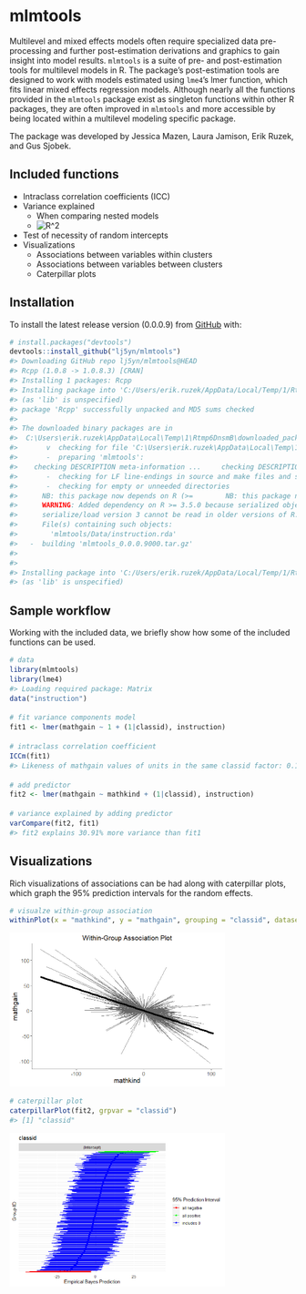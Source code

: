 
# mlmtools

Multilevel and mixed effects models often require specialized data
pre-processing and further post-estimation derivations and graphics to
gain insight into model results. `mlmtools` is a suite of pre- and
post-estimation tools for multilevel models in R. The package’s
post-estimation tools are designed to work with models estimated using
`lme4`’s lmer function, which fits linear mixed effects regression
models. Although nearly all the functions provided in the `mlmtools`
package exist as singleton functions within other R packages, they are
often improved in `mlmtools` and more accessible by being located within
a multilevel modeling specific package.

The package was developed by Jessica Mazen, Laura Jamison, Erik Ruzek,
and Gus Sjobek.

## Included functions

-   Intraclass correlation coefficients (ICC)
-   Variance explained
    -   When comparing nested models
    -   ![R^2](https://latex.codecogs.com/png.image?%5Cdpi%7B110%7D&space;%5Cbg_white&space;R%5E2 "R^2")
-   Test of necessity of random intercepts
-   Visualizations
    -   Associations between variables within clusters
    -   Associations between variables between clusters
    -   Caterpillar plots

## Installation

To install the latest release version (0.0.0.9) from
[GitHub](https://github.com/) with:

``` r
# install.packages("devtools")
devtools::install_github("lj5yn/mlmtools")
#> Downloading GitHub repo lj5yn/mlmtools@HEAD
#> Rcpp (1.0.8 -> 1.0.8.3) [CRAN]
#> Installing 1 packages: Rcpp
#> Installing package into 'C:/Users/erik.ruzek/AppData/Local/Temp/1/RtmpCyJOvF/temp_libpath51284b2f6c6f'
#> (as 'lib' is unspecified)
#> package 'Rcpp' successfully unpacked and MD5 sums checked
#> 
#> The downloaded binary packages are in
#>  C:\Users\erik.ruzek\AppData\Local\Temp\1\Rtmp6DnsmB\downloaded_packages
#>       v  checking for file 'C:\Users\erik.ruzek\AppData\Local\Temp\1\Rtmp6DnsmB\remotes2c41e88b\lj5yn-mlmtools-7364190/DESCRIPTION'
#>       -  preparing 'mlmtools':
#>    checking DESCRIPTION meta-information ...     checking DESCRIPTION meta-information ...   v  checking DESCRIPTION meta-information
#>       -  checking for LF line-endings in source and make files and shell scripts
#>       -  checking for empty or unneeded directories
#>      NB: this package now depends on R (>=        NB: this package now depends on R (>= 3.5.0)
#>      WARNING: Added dependency on R >= 3.5.0 because serialized objects in
#>      serialize/load version 3 cannot be read in older versions of R.
#>      File(s) containing such objects:
#>        'mlmtools/Data/instruction.rda'
#>   -  building 'mlmtools_0.0.0.9000.tar.gz'
#>      
#> 
#> Installing package into 'C:/Users/erik.ruzek/AppData/Local/Temp/1/RtmpCyJOvF/temp_libpath51284b2f6c6f'
#> (as 'lib' is unspecified)
```

## Sample workflow

Working with the included data, we briefly show how some of the included
functions can be used.

``` r
# data
library(mlmtools)
library(lme4)
#> Loading required package: Matrix
data("instruction")

# fit variance components model
fit1 <- lmer(mathgain ~ 1 + (1|classid), instruction)
  
# intraclass correlation coefficient
ICCm(fit1)
#> Likeness of mathgain values of units in the same classid factor: 0.149

# add predictor
fit2 <- lmer(mathgain ~ mathkind + (1|classid), instruction)

# variance explained by adding predictor
varCompare(fit2, fit1)
#> fit2 explains 30.91% more variance than fit1
```

## Visualizations

Rich visualizations of associations can be had along with caterpillar
plots, which graph the 95% prediction intervals for the random effects.

``` r
# visualze within-group association
withinPlot(x = "mathkind", y = "mathgain", grouping = "classid", dataset = instruction)
```

<img src="man/figures/README-unnamed-chunk-4-1.png" width="75%" />

``` r
# caterpillar plot
caterpillarPlot(fit2, grpvar = "classid")
#> [1] "classid"
```

<img src="man/figures/README-unnamed-chunk-4-2.png" width="75%" />
